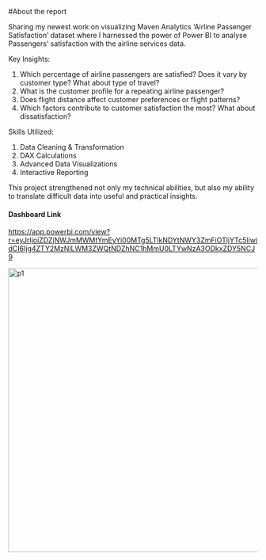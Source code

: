 #About the report

Sharing my newest work on visualizing Maven Analytics ‘Airline Passenger Satisfaction’ dataset where I harnessed the power of Power BI to analyse Passengers’ 
satisfaction with the airline services data. 

Key Insights:

1. Which percentage of airline passengers are satisfied? Does it vary by customer type? What about type of travel?
2. What is the customer profile for a repeating airline passenger?
3. Does flight distance affect customer preferences or flight patterns?
4. Which factors contribute to customer satisfaction the most? What about dissatisfaction?

Skills Utilized:

1. Data Cleaning & Transformation
2. DAX Calculations
3. Advanced Data Visualizations
4. Interactive Reporting

This project strengthened not only my technical abilities, but also my ability to translate difficult data into useful and practical insights. 

#### Dashboard Link
https://app.powerbi.com/view?r=eyJrIjoiZDZjNWJmMWMtYmEyYi00MTg5LTlkNDYtNWY3ZmFiOTljYTc5IiwidCI6Ijg4ZTY2MzNlLWM3ZWQtNDZhNC1hMmU0LTYwNzA3ODkxZDY5NCJ9



<img width="574" alt="p1" src="https://github.com/user-attachments/assets/f9831a77-1a09-49a1-8954-850817490474">
